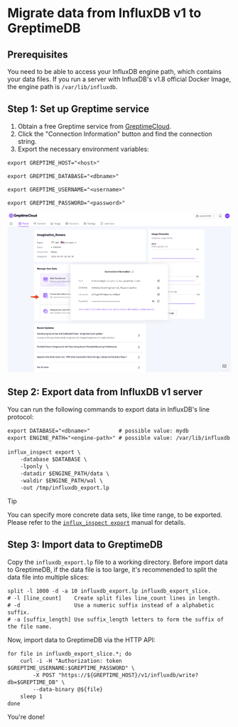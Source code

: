# Migrate data from InfluxDB v1 to GreptimeDB

## Prerequisites

You need to be able to access your InfluxDB engine path, which contains your data files. If you run a server with InfluxDB's v1.8 official Docker Image, the engine path is `/var/lib/influxdb`.

## Step 1: Set up Greptime service

1. Obtain a free Greptime service from [GreptimeCloud](https://console.greptime.cloud/). 
2. Click the "Connection Information" button and find the connection string.
3. Export the necessary environment variables:

```shell
export GREPTIME_HOST="<host>"
```

```shell
export GREPTIME_DATABASE="<dbname>"
```

```shell
export GREPTIME_USERNAME="<username>"
```

```shell
export GREPTIME_PASSWORD="<password>"
```

![Connection](/media/conninfo.png)

## Step 2: Export data from InfluxDB v1 server

You can run the following commands to export data in InfluxDB's line protocol:

```shell
export DATABASE="<dbname>"         # possible value: mydb 
export ENGINE_PATH="<engine-path>" # possible value: /var/lib/influxdb

influx_inspect export \
    -database $DATABASE \
    -lponly \
    -datadir $ENGINE_PATH/data \
    -waldir $ENGINE_PATH/wal \
    -out /tmp/influxdb_export.lp
```

> [!TIP]
>
> You can specify more concrete data sets, like time range, to be exported. Please refer to the [`influx_inspect export`](https://docs.influxdata.com/influxdb/v1/tools/influx_inspect/#export) manual for details.

## Step 3: Import data to GreptimeDB

Copy the `influxdb_export.lp` file to a working directory. Before import data to GreptimeDB, if the data file is too large, it's recommended to split the data file into multiple slices:

```shell
split -l 1000 -d -a 10 influxdb_export.lp influxdb_export_slice.
# -l [line_count]    Create split files line_count lines in length.
# -d                 Use a numeric suffix instead of a alphabetic suffix.
# -a [suffix_length] Use suffix_length letters to form the suffix of the file name.
```

Now, import data to GreptimeDB via the HTTP API:

```shell
for file in influxdb_export_slice.*; do
    curl -i -H "Authorization: token $GREPTIME_USERNAME:$GREPTIME_PASSWORD" \
        -X POST "https://${GREPTIME_HOST}/v1/influxdb/write?db=$GREPTIME_DB" \
        --data-binary @${file}
    sleep 1
done
```

You're done!
